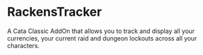 # RackensTracker
A Cata Classic AddOn that allows you to track and display all your currencies, your current raid and dungeon lockouts across all your characters.
